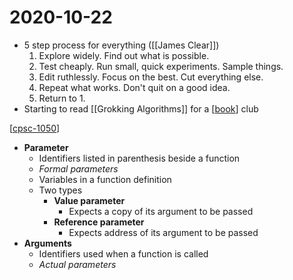 # 2020-10-22

- 5 step process for everything ([[James Clear]])
  1. Explore widely. Find out what is possible.
  2. Test cheaply. Run small, quick experiments. Sample things.
  3. Edit ruthlessly. Focus on the best. Cut everything else.
  4. Repeat what works. Don't quit on a good idea.
  5. Return to 1.
- Starting to read [[Grokking Algorithms]] for a [[book]] club

[[cpsc-1050]]

- **Parameter**
  - Identifiers listed in parenthesis beside a function
  - _Formal parameters_
  - Variables in a function definition
  - Two types
    - **Value parameter**
      - Expects a copy of its argument to be passed
    - **Reference parameter**
      - Expects address of its argument to be passed
- **Arguments**
  - Identifiers used when a function is called
  - _Actual parameters_

[//begin]: # "Autogenerated link references for markdown compatibility"
[james-clear]: james-clear "James Clear"
[grokking-algorithms]: grokking-algorithms "Grokking Algorithms"
[book]: book "Book"
[cpsc-1050]: cpsc-1050 "CPSC 1050 - Introduction to Computer Science"
[//end]: # "Autogenerated link references"